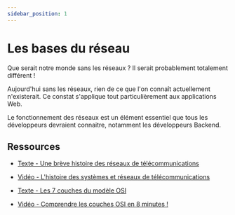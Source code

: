 ```yaml
---
sidebar_position: 1
---
```


# Les bases du réseau

Que serait notre monde sans les réseaux ? Il serait probablement totalement différent !

Aujourd'hui sans les réseaux, rien de ce que l'on connaît actuellement n'existerait. Ce constat s'applique tout particulièrement aux applications Web.

Le fonctionnement des réseaux est un élément essentiel que tous les développeurs devraient connaitre, notamment les développeurs Backend.

## Ressources

* [Texte - Une brève histoire des réseaux de télécommunications](https://interstices.info/une-breve-histoire-des-reseaux-de-telecommunications/)

* [Vidéo - L'histoire des systèmes et réseaux de télécommunications](https://youtu.be/LKGkmbz57ds)

* [Texte - Les 7 couches du modèle OSI](https://www.reseaux-telecoms.net/actualites/lire-les-7-couches-du-modele-osi-28083.html)

* [Vidéo - Comprendre les couches OSI en 8 minutes !](https://youtu.be/YG57te3jqE8)
